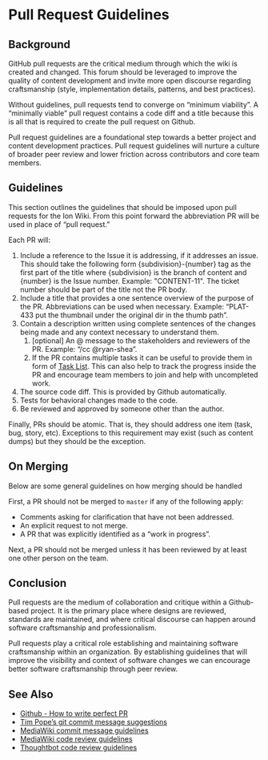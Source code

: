 # Pull Request Guidelines

## Background

GitHub pull requests are the critical medium through which the wiki
is created and changed. This forum should be leveraged to improve the quality of content development and invite more open discourse regarding
craftsmanship (style, implementation details, patterns, and best practices).

Without guidelines, pull requests tend to converge on “minimum viability”. A
“minimally viable” pull request contains a code diff and a title because this is
all that is required to create the pull request on Github.

Pull request guidelines are a foundational step towards a better project and content
development practices. Pull request guidelines will nurture a culture of
broader peer review and lower friction across contributors and core team members.

## Guidelines

This section outlines the guidelines that should be imposed upon pull requests for the Ion Wiki.
From this point forward the abbreviation PR will be used in place of “pull request.”

Each PR will:
  1. Include a reference to the Issue it is addressing, if it addresses an issue. This should take the
     following form {subdivision}-{number} tag as the first part of the title where {subdivision} is the
     branch of content and {number} is the Issue number. Example: "CONTENT-11". The ticket
     number should be part of the title not the PR body.
  2. Include a title that provides a one sentence overview of the purpose of the
     PR. Abbreviations can be used when necessary. Example: “PLAT-433 put the
     thumbnail under the original dir in the thumb path”.
  3. Contain a description written using complete sentences of the changes being
     made and any context necessary to understand them.
       1. [optional] An @ message to the stakeholders and reviewers of the PR.
          Example: “/cc @ryan-shea”.
       2. If the PR contains multiple tasks it can be useful to provide them in form of [Task List](https://github.com/blog/1825-task-lists-in-all-markdown-documents). This can also help to track the progress inside the PR and encourage team members to join and help with uncompleted work.
  4. The source code diff. This is provided by Github automatically.
  5. Tests for behavioral changes made to the code.
  6. Be reviewed and approved by someone other than the author.

Finally, PRs should be atomic. That is, they should address one item (task, bug,
story, etc). Exceptions to this requirement may exist (such as content dumps) but they
should be the exception.


## On Merging

Below are some general guidelines on how merging should be handled

First, a PR should not be merged to `master` if any of the following apply:
  * Comments asking for clarification that have not been addressed.
  * An explicit request to not merge.
  * A PR that was explicitly identified as a “work in progress”.

Next, a PR should not be merged unless it has been reviewed by at least one
other person on the team.

## Conclusion

Pull requests are the medium of collaboration and critique within a
Github-based project. It is the primary place where
designs are reviewed, standards are maintained, and where critical discourse
can happen around software craftsmanship and professionalism.

Pull requests play a critical role establishing and maintaining software
craftsmanship within an organization. By establishing guidelines that will
improve the visibility and context of software changes we can encourage better
software craftsmanship through peer review.

## See Also

  * [Github - How to write perfect PR](https://github.com/blog/1943-how-to-write-the-perfect-pull-request)
  * [Tim Pope’s git commit message suggestions](http://tbaggery.com/2008/04/19/a-note-about-git-commit-messages.html)
  * [MediaWiki commit message guidelines](https://www.mediawiki.org/wiki/Gerrit/Commit_message_guidelines)
  * [MediaWiki code review guidelines](https://www.mediawiki.org/wiki/Gerrit/Code_review)
  * [Thoughtbot code review guidelines](https://github.com/thoughtbot/guides/tree/master/code-review)
